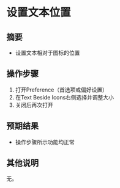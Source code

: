 # 设置文本位置

## 摘要

- 设置文本相对于图标的位置

## 操作步骤

1. 打开Preference（首选项或偏好设置）
2. 在Text Beside Icons右侧选择并调整大小
3. 关闭后再次打开

## 预期结果

- 操作步骤所示功能均正常

## 其他说明

无。
